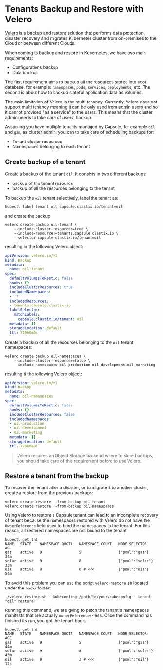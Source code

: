 # Tenants Backup and Restore with Velero

[Velero](https://velero.io) is a backup and restore solution that performs data protection, disaster recovery and migrates Kubernetes cluster from on-premises to the Cloud or between different Clouds.

When coming to backup and restore in Kubernetes, we have two main requirements:

- Configurations backup
- Data backup

The first requirement aims to backup all the resources stored into `etcd` database, for example: `namespaces`, `pods`, `services`, `deployments`, etc. The second is about how to backup stateful application data as volumes.

The main limitation of Velero is the multi tenancy. Currently, Velero does not support multi tenancy meaning it can be only used from admin users and so it cannot provided "as a service" to the users. This means that the cluster admin needs to take care of users' backup.

Assuming you have multiple tenants managed by Capsule, for example `oil` and `gas`, as cluster admin, you can to take care of scheduling backups for:

- Tenant cluster resources
- Namespaces belonging to each tenant

## Create backup of a tenant
Create a backup of the tenant `oil`. It consists in two different backups:

- backup of the tenant resource
- backup of all the resources belonging to the tenant

To backup the `oil` tenant selectively, label the tenant as:

```
kubectl label tenant oil capsule.clastix.io/tenant=oil
```

and create the backup

```
velero create backup oil-tenant \
    --include-cluster-resources=true \
    --include-resources=tenants.capsule.clastix.io \
    --selector capsule.clastix.io/tenant=oil
```

resulting in the following Velero object:

```yaml
apiVersion: velero.io/v1
kind: Backup
metadata:
  name: oil-tenant
spec:
  defaultVolumesToRestic: false
  hooks: {}
  includeClusterResources: true
  includedNamespaces:
  - '*'
  includedResources:
  - tenants.capsule.clastix.io
  labelSelector:
    matchLabels:
      capsule.clastix.io/tenant: oil
  metadata: {}
  storageLocation: default
  ttl: 720h0m0s
```

Create a backup of all the resources belonging to the `oil` tenant namespaces:

```
velero create backup oil-namespaces \
    --include-cluster-resources=false \
    --include-namespaces oil-production,oil-development,oil-marketing
```

resulting ti the following Velero object:

```yaml
apiVersion: velero.io/v1
kind: Backup
metadata:
  name: oil-namespaces
spec:
  defaultVolumesToRestic: false
  hooks: {}
  includeClusterResources: false
  includedNamespaces:
  - oil-production
  - oil-development
  - oil-marketing
  metadata: {}
  storageLocation: default
  ttl: 720h0m0s
```

> Velero requires an Object Storage backend where to store backups, you should take care of this requirement before to use Velero.

## Restore a tenant from the backup
To recover the tenant after a disaster, or to migrate it to another cluster, create a restore from the previous backups:

```
velero create restore --from-backup oil-tenant
velero create restore --from-backup oil-namespaces
```

Using Velero to restore a Capsule tenant can lead to an incomplete recovery of tenant because the namespaces restored with Velero do not have the `OwnerReference` field used to bind the namespaces to the tenant. For this reason, all restored namespaces are not bound to the tenant:

```
kubectl get tnt
NAME   STATE    NAMESPACE QUOTA   NAMESPACE COUNT   NODE SELECTOR     AGE
gas    active   9                 5                 {"pool":"gas"}    34m
solar  active   9                 8                 {"pool":"solar"}  33m
oil    active   9                 0 # <<<           {"pool":"oil"}    54m
```

To avoid this problem you can use the script `velero-restore.sh` located under the `hack/` folder:

```
./velero-restore.sh --kubeconfing /path/to/your/kubeconfig --tenant "oil" restore
```

Running this command, we are going to patch the tenant's namespaces manifests that are actually `ownerReferences`-less. Once the command has finished its run, you got the tenant back.

```
kubectl get tnt
NAME   STATE    NAMESPACE QUOTA   NAMESPACE COUNT   NODE SELECTOR     AGE
gas    active   9                 5                 {"pool":"gas"}    44m
solar  active   9                 8                 {"pool":"solar"}  43m
oil    active   9                 3 # <<<           {"pool":"oil"}    12s
```